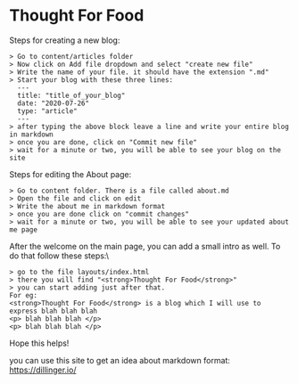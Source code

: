 # Thought For Food

Steps for creating a new blog:
```
> Go to content/articles folder
> Now click on Add file dropdown and select "create new file"
> Write the name of your file. it should have the extension ".md"
> Start your blog with these three lines:
  ---
  title: "title_of_your_blog"
  date: "2020-07-26"
  type: "article"
  ---
> after typing the above block leave a line and write your entire blog in markdown
> once you are done, click on "Commit new file"
> wait for a minute or two, you will be able to see your blog on the site
```

Steps for editing the About page:
```
> Go to content folder. There is a file called about.md
> Open the file and click on edit
> Write the about me in markdown format
> once you are done click on "commit changes"
> wait for a minute or two, you will be able to see your updated about me page
```

After the welcome on the main page, you can add a small intro as well.
To do that follow these steps:\
```
> go to the file layouts/index.html
> there you will find "<strong>Thought For Food</strong>"
> you can start adding just after that.
For eg:
<strong>Thought For Food</strong> is a blog which I will use to express blah blah blah
<p> blah blah blah </p>
<p> blah blah blah </p>
```
Hope this helps!

you can use this site to get an idea about markdown format: https://dillinger.io/
